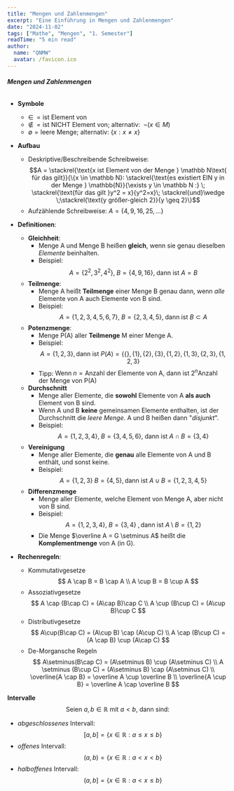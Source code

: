 ```yaml
---
title: "Mengen und Zahlenmengen"
excerpt: "Eine Einführung in Mengen und Zahlenmengen"
date: "2024-11-02"
tags: ["Mathe", "Mengen", "1. Semester"]
readTime: "5 min read"
author:
  name: "QNMW"
  avatar: /favicon.ico
---
```


###### **Mengen und Zahlenmengen**

- **Symbole**
	- $\in \, = \text{ist Element von}$
	- $\notin \, =  \text{ist NICHT Element von; alternativ: } \; \neg(x\in M)$
	- $\emptyset = \text{leere Menge; alternativ: }\{x:x\neq x\}$

- **Aufbau**
	- Deskriptive/Beschreibende Schreibweise: $$A =  \stackrel{\text{x ist Element von der Menge } \mathbb N\text{ für das gilt}}{\{x \in \mathbb N}: \stackrel{\text{es existiert EIN y in der Menge } \mathbb{N}}{\exists y \in \mathbb N :} \; \stackrel{\text{für das gilt }y^2 = x}{y^2=x}\; \stackrel{und}\wedge   \;\stackrel{\text{y größer-gleich 2}}{y \geq 2}\}$$
	- Aufzählende Schreibweise: $A = \{4,9,16,25,...\}$

- **Definitionen**:
	- **Gleichheit**: 
		- Menge A und Menge B heißen **gleich**, wenn sie genau dieselben _Elemente_ beinhalten.
		- Beispiel: $$A = \{2^2,3^2,4^2\},\; B=\{4,9,16\} ,\; \text{dann ist } A = B$$
	- **Teilmenge**:
		- Menge A heißt **Teilmenge** einer Menge B genau dann, wenn _alle_ Elemente von A auch Elemente von B sind.
		- Beispiel: $$A = \{1,2,3,4,5,6,7\},\; B = \{2,3,4,5\},\; \text{dann ist } B \subset A$$
	- **Potenzmenge**:
		- Menge P(A) aller **Teilmenge** M einer Menge A.
		- Beispiel: $$A = \{1,2,3\}, \text{dann ist } P(A)= \{\{\},\{1\},\{2\},\{3\},\{1,2\},\{1,3\},\{2,3\},\{1,2,3\}$$
		- Tipp: $\text{Wenn} \; n = \text{Anzahl der Elemente von A, dann ist }2^n \text{Anzahl der Menge von P(A)}$
	- **Durchschnitt**
		- Menge aller Elemente, die **sowohl** Elemente von A **als auch** Element von B sind.
		- Wenn A und B **keine** gemeinsamen Elemente enthalten, ist der Durchschnitt die _leere Menge_. A und B heißen dann "_disjunkt_".
		- Beispiel: $$A = \{1,2,3,4\},\; B=\{3,4,5,6\},\; \text{dann ist } A\cap B = \{3,4\}$$
	- **Vereinigung**
		- Menge aller Elemente, die **genau** alle Elemente von A und B enthält, und sonst keine.
		- Beispiel: $$A = \{1,2,3\}\; B = \{4,5\}, \text{dann ist }A \cup B = \{1,2,3,4,5\}$$
	- **Differenzmenge**
		- Menge aller Elemente, welche Element von Menge A, aber nicht von B sind.
		- Beispiel: $$A = \{1,2,3,4\},\;B = \{3,4\}\;,\text{dann ist }A\setminus B = \{1,2\}$$
		- Die Menge $\overline A = G \setminus A$ heißt die **Komplementmenge** von A (in G).

- **Rechenregeln**:
	- Kommutativgesetze
	$$
	A \cap B = B \cap A \\
	A \cup B = B \cup A
	$$
	- Assoziativgesetze
	$$
	A \cap (B\cap C) = (A\cap B)\cap C \\
	A \cup (B\cup C) = (A\cup B)\cup C
	$$
	- Distributivgesetze
	$$
	A\cup(B\cap C) = (A\cup B) \cap (A\cup C) \\
	A \cap (B\cup C) = (A \cap B) \cup (A\cap C)
	$$
	- De-Morgansche Regeln
	$$
	A\setminus(B\cap C) = (A\setminus B) \cup (A\setminus C) \\
	A \setminus (B\cup C) = (A\setminus B) \cap (A\setminus C) \\
	\overline{A \cap B} = \overline A \cup \overline B \\
	\overline{A \cup B} = \overline A \cap \overline B
	$$

**Intervalle** $$\text{Seien }a,b\in \mathbb{R}\text{ mit } a<b\text{, dann sind:}$$
- _abgeschlossenes_ Intervall: $$[a,b] = \{x \in \mathbb{R}: a \leq x \leq b\}$$
- _offenes_ Intervall: $$(a,b)=\{x \in \mathbb{R}: a < x < b\}$$
- _halboffenes_ Intervall: $$(a,b] = \{x \in \mathbb{R}: a < x \leq b\}$$
